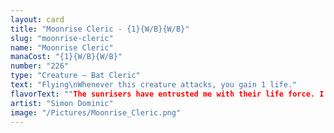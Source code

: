 ```yaml
---
layout: card
title: "Moonrise Cleric - {1}{W/B}{W/B}"
slug: "moonrise-cleric"
name: "Moonrise Cleric"
manaCost: "{1}{W/B}{W/B}"
number: "226"
type: "Creature — Bat Cleric"
text: "Flying\nWhenever this creature attacks, you gain 1 life."
flavorText: ""The sunrisers have entrusted me with their life force. I intend to repay them bountifully.""
artist: "Simon Dominic"
image: "/Pictures/Moonrise_Cleric.png"
---
```


